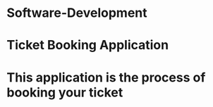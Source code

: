 # Software-Development

# Ticket Booking Application
# This application is the process of booking your ticket

<b>
